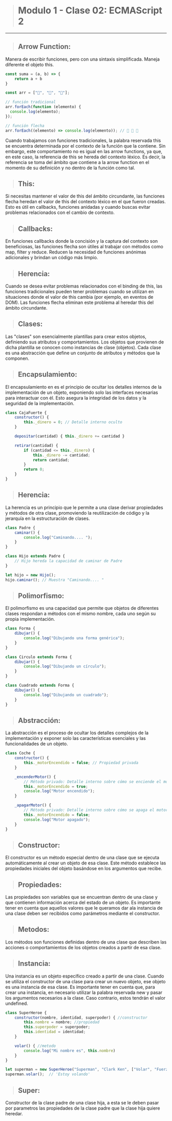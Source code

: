 > # Modulo 1 - Clase 02: ECMAScript 2
---

> ## Arrow Function:
Manera de escribir funciones, pero con una sintaxis simplificada. Maneja diferente el objeto this.

```javascript
const suma = (a, b) => {
    return a + b
}
```

```javascript
const arr = ["🍔", "🥗", "🍇"];

// función tradicional
arr.forEach(function (elemento) {
  console.log(elemento);
});

// función flecha
arr.forEach((elemento) => console.log(elemento)); // 🍔 🥗 🍇

```
Cuando trabajamos con funciones tradicionales, la palabra reservada this se encuentra determinada por el contexto de la función que la contiene. Sin embargo, este comportamiento no es igual en las arrow functions, ya que, en este caso, la referencia de this se hereda del contexto léxico. Es decir, la referencia se toma del ámbito que contiene a la arrow function en el momento de su definición y no dentro de la función como tal.

> ## This: 
Si necesitas mantener el valor de this del ámbito circundante, las funciones flecha heredan el valor de this del contexto léxico en el que fueron creadas. Esto es útil en callbacks, funciones anidadas y cuando buscas evitar problemas relacionados con el cambio de contexto.

> ## Callbacks: 
En funciones callbacks donde la concisión y la captura del contexto son beneficiosas, las funciones flecha son útiles al trabajar con métodos como map, filter y reduce. Reducen la necesidad de funciones anónimas adicionales y brindan un código más limpio.

> ## Herencia: 
Cuando se desea evitar problemas relacionados con el binding de this, las funciones tradicionales pueden tener problemas cuando se utilizan en situaciones donde el valor de this cambia (por ejemplo, en eventos de DOM). Las funciones flecha eliminan este problema al heredar this del ámbito circundante.

> ## Clases:
Las "clases" son esencialmente plantillas para crear estos objetos, definiendo sus atributos y comportamientos.
Los objetos que provienen de dicha plantilla se conocen como instancias de clase (objetos).
Cada clase es una abstracción que define un conjunto de atributos y métodos que la componen.

> ## Encapsulamiento:
El  encapsulamiento  en es el principio de ocultar los detalles internos de la implementación de un objeto, exponiendo solo las interfaces necesarias para interactuar con él. Esto asegura la integridad de los datos y la seguridad de la implementación.

```javascript
class CajaFuerte {
    constructor() {
        this._dinero = 0; // Detalle interno oculto
    }

    depositar(cantidad) { this._dinero += cantidad }

    retirar(cantidad) {
        if (cantidad <= this._dinero) {
            this._dinero -= cantidad;
            return cantidad;
        }
        return 0;
    }
}
```

> ## Herencia:
La herencia es un principio que le permite a una clase derivar propiedades y métodos de otra clase, promoviendo la reutilización de código y la jerarquía en la estructuración de clases.

```javascript
class Padre {
    caminar() {
        console.log("Caminando.... ");
    }
}

class Hijo extends Padre {
    // Hijo hereda la capacidad de caminar de Padre
}

let hijo = new Hijo();
hijo.caminar(); // Muestra "Caminando.... "
```

> ## Polimorfismo:
El polimorfismo es una capacidad que permite que objetos de diferentes clases respondan a métodos con el mismo nombre, cada uno según su propia implementación.

```javascript
class Forma {
    dibujar() {
        console.log("Dibujando una forma genérica");
    }
}

class Circulo extends Forma {
    dibujar() {
        console.log("Dibujando un círculo");
    }
}

class Cuadrado extends Forma {
    dibujar() {
        console.log("Dibujando un cuadrado");
    }
}
```
> ## Abstracción:
La abstracción es el proceso de ocultar los detalles complejos de la implementación y exponer solo las características esenciales y las funcionalidades de un objeto.

```javascript
class Coche {
    constructor() {
        this._motorEncendido = false; // Propiedad privada
    }

    _encenderMotor() {
        // Método privado: Detalle interno sobre cómo se enciende el motor
        this._motorEncendido = true;
        console.log("Motor encendido");
    }

    _apagarMotor() {
        // Método privado: Detalle interno sobre cómo se apaga el motor
        this._motorEncendido = false;
        console.log("Motor apagado");
    }
}
```

> ## Constructor:
El constructor es un método especial dentro de una clase que se ejecuta automáticamente al crear un objeto de esa clase. Este método establece las propiedades iniciales del objeto basándose en los argumentos que recibe.

> ## Propiedades:
Las propiedades son variables que se encuentran dentro de una clase y que contienen información acerca del estado de un objeto.
Es importante tener en cuenta que aquellos valores que le queramos dar ala instancia de una clase deben ser recibidos como parámetros mediante el constructor.

> ## Metodos:
Los métodos son funciones definidas dentro de una clase que describen las acciones o comportamientos de los objetos creados a partir de esa clase.

> ## Instancia:
Una instancia es un objeto específico creado a partir de una clase. Cuando se utiliza el constructor de una clase para crear un nuevo objeto, ese objeto es una instancia de esa clase.
Es importante tener en cuenta que, para crear una instancia, en necesario utilizar la palabra reservada new y pasar los argumentos necesarios a la clase. Caso contrario, estos tendrán el valor undefined.

```javascript
class SuperHeroe {
    constructor(nombre, identidad, superpoder) { //constructor
        this.nombre = nombre; //propiedad
        this.superpoder = superpoder;
        this.identidad = identidad;
    }

    volar() { //metodo
        console.log("Mi nombre es", this.nombre)
    }
}

let superman = new SuperHeroe("Superman", "Clark Ken", ["Volar", "Fuerza"]) //instancia
superman.volar();  // 'Estoy volando'
```

> ## Super:
Constructor de la clase padre de una clase hija, a esta se le deben pasar por parametros las propiedades de la clase padre que la clase hija quiere heredar.